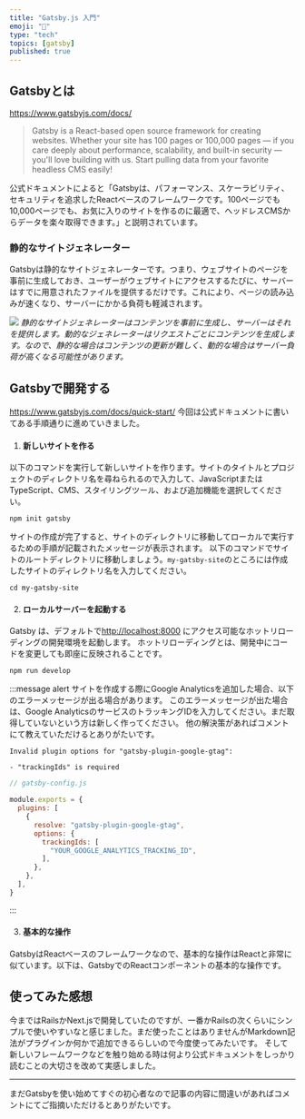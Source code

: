 ```yaml
---
title: "Gatsby.js 入門"
emoji: "🍯"
type: "tech"
topics: [gatsby]
published: true
---
```


## Gatsbyとは
https://www.gatsbyjs.com/docs/
> Gatsby is a React-based open source framework for creating websites. Whether your site has 100 pages or 100,000 pages — if you care deeply about performance, scalability, and built-in security — you'll love building with us. Start pulling data from your favorite headless CMS easily!

公式ドキュメントによると「Gatsbyは、パフォーマンス、スケーラビリティ、セキュリティを追求したReactベースのフレームワークです。100ページでも10,000ページでも、お気に入りのサイトを作るのに最適で、ヘッドレスCMSからデータを楽々取得できます。」と説明されています。

### 静的なサイトジェネレーター
Gatsbyは静的なサイトジェネレーターです。つまり、ウェブサイトのページを事前に生成しておき、ユーザーがウェブサイトにアクセスするたびに、サーバーはすでに用意されたファイルを提供するだけです。これにより、ページの読み込みが速くなり、サーバーにかかる負荷も軽減されます。

![](https://storage.googleapis.com/zenn-user-upload/67d1179decc6-20240419.png)
*静的なサイトジェネレーターはコンテンツを事前に生成し、サーバーはそれを提供します。動的なジェネレーターはリクエストごとにコンテンツを生成します。なので、静的な場合はコンテンツの更新が難しく、動的な場合はサーバー負荷が高くなる可能性があります。*

## Gatsbyで開発する
https://www.gatsbyjs.com/docs/quick-start/
今回は公式ドキュメントに書いてある手順通りに進めていきました。

1. #### 新しいサイトを作る
以下のコマンドを実行して新しいサイトを作ります。サイトのタイトルとプロジェクトのディレクトリ名を尋ねられるので入力して、JavaScriptまたはTypeScript、CMS、スタイリングツール、および追加機能を選択してください。
```
npm init gatsby
```
サイトの作成が完了すると、サイトのディレクトリに移動してローカルで実行するための手順が記載されたメッセージが表示されます。
以下のコマンドでサイトのルートディレクトリに移動しましょう。`my-gatsby-site`のところには作成したサイトのディレクトリ名を入力してください。
```
cd my-gatsby-site
```

2. #### ローカルサーバーを起動する
Gatsby は、デフォルトで[http://localhost:8000](http://localhost:8000) にアクセス可能なホットリローディングの開発環境を起動します。
ホットリローディングとは、開発中にコードを変更しても即座に反映されることです。
```
npm run develop
```
:::message alert
サイトを作成する際にGoogle Analyticsを追加した場合、以下のエラーメッセージが出る場合があります。
このエラーメッセージが出た場合は、Google AnalyticsのサービスのトラッキングIDを入力してください。まだ取得していないという方は新しく作ってください。
他の解決策があればコメントにて教えていただけるとありがたいです。
```
Invalid plugin options for "gatsby-plugin-google-gtag":

- "trackingIds" is required
```
```js:gatsby-config.js
// gatsby-config.js

module.exports = {
  plugins: [
    {
      resolve: "gatsby-plugin-google-gtag",
      options: {
        trackingIds: [
          "YOUR_GOOGLE_ANALYTICS_TRACKING_ID",
        ],
      },
    },
  ],
}
```
:::

3. #### 基本的な操作
GatsbyはReactベースのフレームワークなので、基本的な操作はReactと非常に似ています。以下は、GatsbyでのReactコンポーネントの基本的な操作です。

## 使ってみた感想
今まではRailsかNext.jsで開発していたのですが、一番かRailsの次くらいにシンプルで使いやすいなと感じました。まだ使ったことはありませんがMarkdown記法がプラグインか何かで追加できるらしいので今度使ってみたいです。
そして新しいフレームワークなどを触り始める時は何より公式ドキュメントをしっかり読むことの大切さを改めて実感しました。

---

まだGatsbyを使い始めてすぐの初心者なので記事の内容に間違いがあればコメントにてご指摘いただけるとありがたいです。